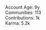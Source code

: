 Account Age: 9y                                                      
Communities: 113                                                  
Contributions: 1k                                                    
Karma: 5.2k